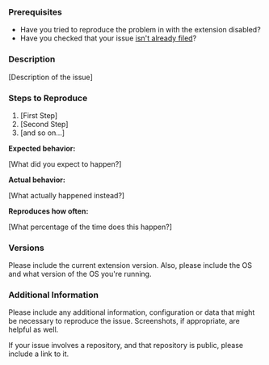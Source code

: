 ### Prerequisites

* Have you tried to reproduce the problem in with the extension disabled?
* Have you checked that your issue [isn't already filed][already-filed]?

[already-filed]: https://github.com/mindpixel-labs/vsc-expressionengine/issues

### Description

[Description of the issue]

### Steps to Reproduce

1. [First Step]
2. [Second Step]
3. [and so on...]

**Expected behavior:**

[What did you expect to happen?]

**Actual behavior:**

[What actually happened instead?]

**Reproduces how often:**

[What percentage of the time does this happen?]

### Versions

Please include the current extension version. Also, please include the OS and what version of the OS you're running.

### Additional Information

Please include any additional information, configuration or data that might be necessary to reproduce the issue. Screenshots, if appropriate, are helpful as well.

If your issue involves a repository, and that repository is public, please include a link to it.
